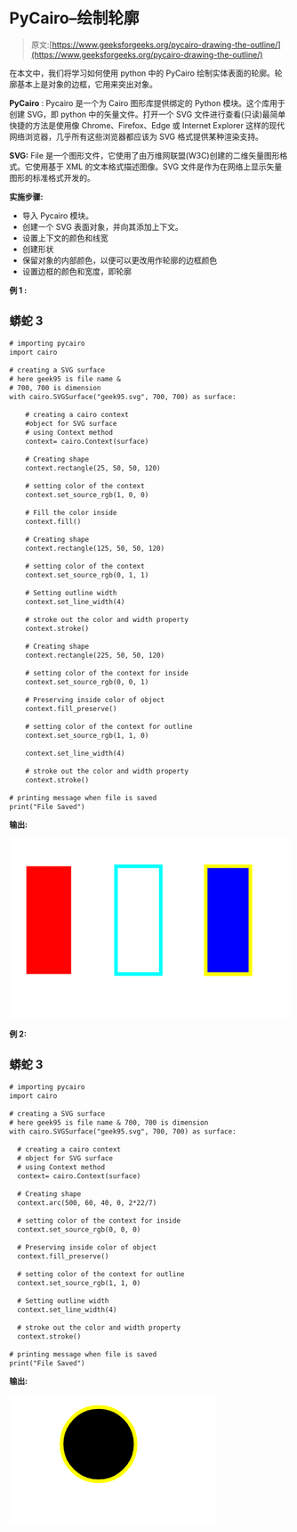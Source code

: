 # PyCairo–绘制轮廓

> 原文:[https://www.geeksforgeeks.org/pycairo-drawing-the-outline/](https://www.geeksforgeeks.org/pycairo-drawing-the-outline/)

在本文中，我们将学习如何使用 python 中的 PyCairo 绘制实体表面的轮廓。轮廓基本上是对象的边框，它用来突出对象。

**PyCairo** : Pycairo 是一个为 Cairo 图形库提供绑定的 Python 模块。这个库用于创建 SVG，即 python 中的矢量文件。打开一个 SVG 文件进行查看(只读)最简单快捷的方法是使用像 Chrome、Firefox、Edge 或 Internet Explorer 这样的现代网络浏览器，几乎所有这些浏览器都应该为 SVG 格式提供某种渲染支持。

**SVG:** File 是一个图形文件，它使用了由万维网联盟(W3C)创建的二维矢量图形格式。它使用基于 XML 的文本格式描述图像。SVG 文件是作为在网络上显示矢量图形的标准格式开发的。

**实施步骤:**

*   导入 Pycairo 模块。
*   创建一个 SVG 表面对象，并向其添加上下文。
*   设置上下文的颜色和线宽
*   创建形状
*   保留对象的内部颜色，以便可以更改用作轮廓的边框颜色
*   设置边框的颜色和宽度，即轮廓

**例 1 :**

## 蟒蛇 3

```
# importing pycairo
import cairo

# creating a SVG surface 
# here geek95 is file name &
# 700, 700 is dimension
with cairo.SVGSurface("geek95.svg", 700, 700) as surface:

    # creating a cairo context
    #object for SVG surface
    # using Context method
    context= cairo.Context(surface)

    # Creating shape
    context.rectangle(25, 50, 50, 120)

    # setting color of the context
    context.set_source_rgb(1, 0, 0)

    # Fill the color inside 
    context.fill()

    # Creating shape
    context.rectangle(125, 50, 50, 120)

    # setting color of the context
    context.set_source_rgb(0, 1, 1)

    # Setting outline width
    context.set_line_width(4)

    # stroke out the color and width property
    context.stroke()

    # Creating shape
    context.rectangle(225, 50, 50, 120)

    # setting color of the context for inside
    context.set_source_rgb(0, 0, 1)

    # Preserving inside color of object
    context.fill_preserve()

    # setting color of the context for outline
    context.set_source_rgb(1, 1, 0)

    context.set_line_width(4)

    # stroke out the color and width property
    context.stroke()

# printing message when file is saved
print("File Saved")  
```

**输出:**

![](img/940621e13eadcf6afeeb6e3885292554.png)

**例 2:**

## 蟒蛇 3

```
# importing pycairo
import cairo

# creating a SVG surface 
# here geek95 is file name & 700, 700 is dimension
with cairo.SVGSurface("geek95.svg", 700, 700) as surface:

  # creating a cairo context
  # object for SVG surface
  # using Context method
  context= cairo.Context(surface)

  # Creating shape
  context.arc(500, 60, 40, 0, 2*22/7)

  # setting color of the context for inside
  context.set_source_rgb(0, 0, 0)

  # Preserving inside color of object
  context.fill_preserve()

  # setting color of the context for outline
  context.set_source_rgb(1, 1, 0)

  # Setting outline width
  context.set_line_width(4)

  # stroke out the color and width property
  context.stroke()

# printing message when file is saved
print("File Saved")
```

**输出:**

![](img/4dd13a33142993dce6145825e48a187f.png)